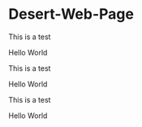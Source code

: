 # Desert-Web-Page

This is a test

Hello World

This is a test

Hello World

This is a test

Hello World
